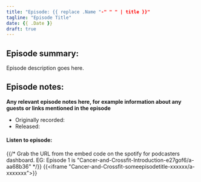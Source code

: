 ```yaml
---
title: "Episode: {{ replace .Name "-" " " | title }}"
tagline: "Episode Title"
date: {{ .Date }}
draft: true
---
```

## Episode summary:

Episode description goes here.

## Episode notes:

**Any relevant episode notes here, for example information about any guests
or links mentioned in the episode**

* Originally recorded:
* Released: 

#### Listen to episode:
{{/*
Grab the URL from the embed code on the spotify for podcasters dashboard.
EG: Episode 1 is "Cancer-and-Crossfit-Introduction-e27gof6/a-aa68b36"
*/}}
{{<iframe "Cancer-and-Crossfit-someepisodetitle-xxxxxx/a-xxxxxxx">}}